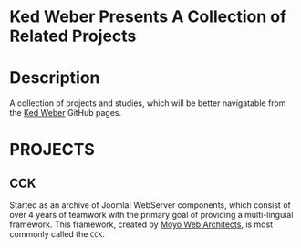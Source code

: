 # Ked Weber Presents A Collection of Related Projects

# Description

A collection of projects and studies, which will be better navigatable from the [Ked Weber](http://kedweber.github.com) GitHub pages.

# PROJECTS 

## CCK

Started as an archive of Joomla! WebServer components, which consist of over 4 years of teamwork 
with the primary goal of providing a multi-linguial framework. This framework, created by [Moyo Web Architects](http://moyoweb.nl), 
is most commonly called the `CCK`.


